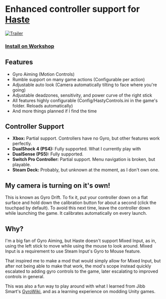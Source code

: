 # Enhanced controller support for [Haste](https://store.steampowered.com/app/1796470/Haste/)
[![Trailer](http://i.ytimg.com/vi/-OfOumEhUOE/hqdefault.jpg)](https://www.youtube.com/watch?v=-OfOumEhUOE)
### [Install on Workshop](https://steamcommunity.com/sharedfiles/filedetails/?id=3456414574)

## Features
* Gyro Aiming (Motion Controls)
* Rumble support on many game actions (Configurable per action)
* Adjustable auto look (Camera automatically tilting to face where you're going)
* Adjustable deadzones, sensitivity, and power curve of the right stick
* All features highly configurable (Config/HastyControls.ini in the game's folder. Reloads automatically)
* And more things planned if I find the time

## Controller Support
* **Xbox:** Partial support. Controllers have no Gyro, but other features work perfectly.
* **DualShock 4 (PS4):** Fully supported. What I currently play with
* **DualSense (PS5):** Fully supported.
* **Switch Pro Controller:** Partial support. Menu navigation is broken, but playable.
* **Steam Deck:** Probably, but unknown at the moment, as I don't own one.

## My camera is turning on it's own!
This is known as Gyro Drift. To fix it, put your controller down on a flat surface and hold down the calibration button for about a second (click the touchpad by default).
To avoid this next time, leave the controller down while launching the game. It calibrates automatically on every launch.

## Why?
I'm a big fan of Gyro Aiming, but Haste doesn't support Mixed Input, as in, using the left stick to move while using the mouse to look around. Mixed Input is a requirement to use Steam Input's Gyro to Mouse feature.

That inspired me to make a mod that would simply allow for Mixed Input, but after not being able to make that work, the mod's scope instead quickly escalated to adding gyro controls to the game, later escalating to improved controls in general.

This was also a fun way to play around with what I learned from Jibb Smart's [GyroWiki](http://gyrowiki.jibbsmart.com/), and as a learning experience on modding Unity games.